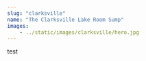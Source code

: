 ```yaml
---
slug: "clarksville"
name: "The Clarksville Lake Room Sump"
images:
    - ../static/images/clarksville/hero.jpg
---
```

test